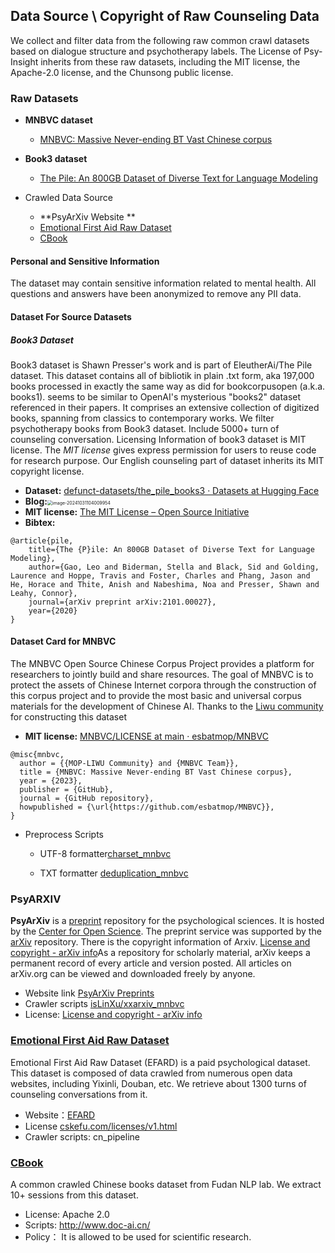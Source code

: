 ## Data Source \ Copyright of Raw Counseling Data

We collect and filter data from the following raw common crawl datasets based on dialogue structure and psychotherapy labels. The License of Psy-Insight inherits from these raw datasets, including the MIT license, the Apache-2.0 license, and the Chunsong public license.

### Raw Datasets

* **MNBVC dataset**
	* [MNBVC: Massive Never-ending BT Vast Chinese corpus](http://mnbvc.253874.net/)

* **Book3 dataset**
	* [The Pile: An 800GB Dataset of Diverse Text for Language Modeling](https://huggingface.co/datasets/defunct-datasets/the_pile_books3)

* Crawled Data Source
	* **PsyArXiv Website **  
	* [Emotional First Aid Raw Dataset](https://github.com/chatopera/efaqa-corpus-raw)
 	* [CBook](https://github.com/FudanNLPLAB/CBook-150K) 	




#### Personal and Sensitive Information 

The dataset may contain sensitive information related to mental health. All questions and answers have been anonymized to remove any PII data.

#### Dataset For Source Datasets

##### Book3 Dataset

Book3 dataset is Shawn Presser's work and is part of EleutherAi/The Pile dataset. This dataset contains all of bibliotik in plain .txt form, aka 197,000 books processed in exactly the same way as did for bookcorpusopen (a.k.a. books1). seems to be similar to OpenAI's mysterious "books2" dataset referenced in their papers. It comprises an extensive collection of digitized books, spanning from classics to contemporary works. We filter psychotherapy books from Book3 dataset. Include 5000+ turn of counseling conversation. Licensing Information of book3 dataset is MIT license. The *MIT license* gives express permission for users to reuse code for research purpose. Our English counseling part of dataset inherits its MIT copyright license. 

* **Dataset:** [defunct-datasets/the_pile_books3 · Datasets at Hugging Face](https://huggingface.co/datasets/defunct-datasets/the_pile_books3) 
* **Blog:**<img src="https://ckqqqq-qiker-image-service.oss-cn-beijing.aliyuncs.com/typora-image/image-20241031104009954.png" alt="image-20241031104009954" style="zoom:50%;" />
* **MIT license:** [The MIT License – Open Source Initiative](https://opensource.org/license/mit)
* **Bibtex:**

```
@article{pile,
    title={The {P}ile: An 800GB Dataset of Diverse Text for Language Modeling},
    author={Gao, Leo and Biderman, Stella and Black, Sid and Golding, Laurence and Hoppe, Travis and Foster, Charles and Phang, Jason and He, Horace and Thite, Anish and Nabeshima, Noa and Presser, Shawn and Leahy, Connor},
    journal={arXiv preprint arXiv:2101.00027},
    year={2020}
}
```

#### Dataset Card for MNBVC

The MNBVC Open Source Chinese Corpus Project provides a platform for researchers to jointly build and share resources. The goal of MNBVC is to protect the assets of Chinese Internet corpora through the construction of this corpus project and to provide the most basic and universal corpus materials for the development of Chinese AI. Thanks to the [Liwu community](http://mnbvc.253874.net/) for constructing this dataset

* **MIT license:** [MNBVC/LICENSE at main · esbatmop/MNBVC](https://github.com/esbatmop/MNBVC/blob/main/LICENSE)

```
@misc{mnbvc,
  author = {{MOP-LIWU Community} and {MNBVC Team}},
  title = {MNBVC: Massive Never-ending BT Vast Chinese corpus},
  year = {2023},
  publisher = {GitHub},
  journal = {GitHub repository},
  howpublished = {\url{https://github.com/esbatmop/MNBVC}},
}
```

* Preprocess Scripts

	* UTF-8 formatter[charset_mnbvc](https://github.com/alanshi/charset_mnbvc)

	* TXT formatter [deduplication_mnbvc](https://github.com/aplmikex/deduplication_mnbvc)

		

### PsyARXIV

**PsyArXiv** is a [preprint](https://en.wikipedia.org/wiki/Preprint) repository for the psychological sciences. It is hosted by the [Center for Open Science](https://en.wikipedia.org/wiki/Center_for_Open_Science). The preprint service was supported by the [arXiv](https://en.wikipedia.org/wiki/ArXiv) repository. There is the copyright information of Arxiv. [License and copyright - arXiv info](https://info.arxiv.org/help/license/index.html)As a repository for scholarly material, arXiv keeps a permanent record of every article and version posted. All articles on arXiv.org can be viewed and downloaded freely by anyone.

* Website link [ PsyArXiv Preprints](https://osf.io/preprints/psyarxiv)
* Crawler scripts [isLinXu/xxarxiv_mnbvc](https://github.com/isLinXu/xxarxiv_mnbvc)
* License: [License and copyright - arXiv info](https://info.arxiv.org/help/license/index.html)


### [Emotional First Aid Raw Dataset](https://github.com/chatopera/efaqa-corpus-raw)

Emotional First Aid Raw Dataset (EFARD) is a paid psychological dataset. This dataset is composed of data crawled from numerous open data websites, including Yixinli, Douban, etc. We retrieve about 1300 turns of counseling conversations from it. 

* Website：[EFARD](https://github.com/chatopera/efaqa-corpus-raw)
* License [cskefu.com/licenses/v1.html](https://www.cskefu.com/licenses/v1.html)
* Crawler scripts: cn_pipeline

### [CBook](https://github.com/FudanNLPLAB/CBook-150K) 
A common crawled Chinese books dataset from Fudan NLP lab. We extract 10+ sessions from this dataset.
* License: Apache 2.0
* Scripts: http://www.doc-ai.cn/
* Policy： It is allowed to be used for scientific research.



